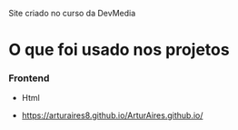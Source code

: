 Site criado no curso da DevMedia 

# O que foi usado nos projetos

### Frontend
  - Html

  - https://arturaires8.github.io/ArturAires.github.io/
